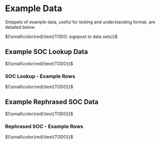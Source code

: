 # Example Data

Snippets of example data, useful for testing and understanding format, are detailed below.

${\small\color{red}\text{TODO: signpost to data sets}}$

## Example SOC Lookup Data

${\small\color{red}\text{TODO}}$

### SOC Lookup - Example Rows

${\small\color{red}\text{TODO}}$

## Example Rephrased SOC Data

${\small\color{red}\text{TODO}}$

### Rephrased SOC - Example Rows

${\small\color{red}\text{TODO}}$